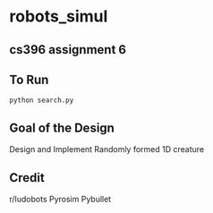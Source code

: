 # robots_simul
## cs396 assignment 6

## To Run
```
python search.py
```

## Goal of the Design
Design and Implement Randomly formed 1D creature

## Credit
r/ludobots
Pyrosim
Pybullet
